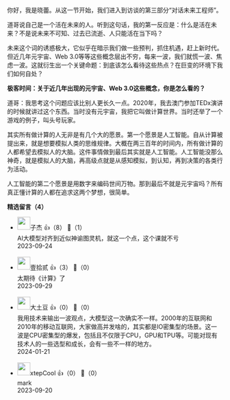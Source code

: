 你好，我是晓蕾。从这一节开始，我们进入到访谈的第三部分“对话未来工程师”。

道哥说自己是一个活在未来的人。听到这句话，我的第一反应是：什么是活在未来？不是说未来不可知、过去已流逝、人只能活在当下吗？

未来这个词的诱惑极大，它似乎在暗示我们做一些预判，抓住机遇，赶上新时代。但近几年元宇宙、Web 3.0等等这些概念层出不穷，每来一波，我们就慌一波、焦虑一波。这就衍生出一个关键命题：到底该怎么看待这些热点？在巨变的环境下我们如何自处？

**极客时间：关于近几年出现的元宇宙、Web 3.0这些概念，你是怎么看的？**

道哥：我思考这个问题应该比别人更长久一点。2020年，我去澳门参加TEDx演讲的时候就讲过这个东西。当时没有元宇宙，我把它叫做计算世界。当时还举了一个游戏的例子，叫头号玩家。

其实所有做计算的人无非是有几个大的愿景。第一个愿景是人工智能。自从计算被提出来，就是想要模拟人类的思维规律。大概在两三百年的时间内，所有做计算的人都希望去模拟人的大脑。这件事情做到最后其实就是人工智能。人工智能没那么神奇，就是模拟人的大脑，再高级点就是从感知模拟，到认知，再到决策的各类行为活动。

人工智能的第二个愿景是用数字来编码世间万物。那到最后不就是元宇宙吗？所有真正懂计算的人都在追求这两个梦想，很简单。
<div><strong>精选留言（4）</strong></div><ul>
<li><img src="https://static001.geekbang.org/account/avatar/00/0f/a4/e2/abb7bfe3.jpg" width="30px"><span>子杰</span> 👍（8） 💬（1）<div>AI大模型对齐到近似神谕图灵机，就这一个点，这个课就不亏</div>2023-09-24</li><br/><li><img src="https://static001.geekbang.org/account/avatar/00/10/a4/de/c8c897bc.jpg" width="30px"><span>壹拾贰</span> 👍（3） 💬（0）<div>太期待《计算》了</div>2023-09-29</li><br/><li><img src="https://static001.geekbang.org/account/avatar/00/11/1d/64/52a5863b.jpg" width="30px"><span>大土豆</span> 👍（0） 💬（0）<div>我用技术来输出一波观点，大模型这一次确实不一样。2000年的互联网和2010年的移动互联网，大家做高并发啥的，其实都是IO密集型的场景。这一波是CPU密集型的爆发，包括且不仅限于CPU，GPU和TPU等。可能对现有技术人的一些选型和成长，会有一些不一样的地方。</div>2024-01-21</li><br/><li><img src="https://static001.geekbang.org/account/avatar/00/17/8d/af/01deb987.jpg" width="30px"><span>xtepCool</span> 👍（0） 💬（0）<div>mark</div>2023-09-20</li><br/>
</ul>